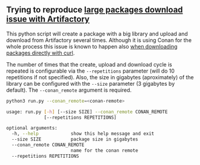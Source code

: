 ## Trying to reproduce [large packages download issue with Artifactory](https://github.com/conan-io/conan/issues/7498)

This python script will create a package with a big library and upload and download from Artifactory
several times. Although it is using Conan for the whole process this issue is known to happen also
[when downloading packages directly with
curl](https://github.com/conan-io/conan/issues/7498#issuecomment-679306767).

The number of times that the create, upload and download cycle is repeated is configurable via the
`--repetitions` parameter (will do 10 repetitions if not specified). Also, the size in gigabytes
(aproximately) of the library can be configured with the `--size` parameter (3 gigabytes by default).
The   `--conan_remote` argument is required.

```bash
python3 run.py --conan_remote=<conan-remote>
```

```bash
usage: run.py [-h] [--size SIZE] --conan_remote CONAN_REMOTE
              [--repetitions REPETITIONS]

optional arguments:
  -h, --help            show this help message and exit
  --size SIZE           package size in gigabytes
  --conan_remote CONAN_REMOTE
                        name for the conan remote
  --repetitions REPETITIONS
```
